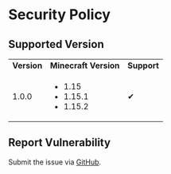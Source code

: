 # Security Policy

## Supported Version

<table>
  <tr>
    <td align="center"><b>Version</b></td>
    <td align="center"><b>Minecraft Version</b></td>
    <td align="center"><b>Support</b></td>
  </tr>
  <tr>
    <td>1.0.0</td>
    <td><ul>
      <li>1.15</li>
      <li>1.15.1</li>
      <li>1.15.2</li>
    </ul></td>
    <td>✔</td>
  </tr>
</table>

## Report Vulnerability

Submit the issue via [GitHub](https://github.com/hugoalh/Minecraft.Java.DataPack.TagPlus/issues).
